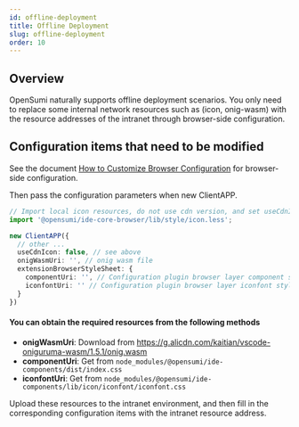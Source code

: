 ```yaml
---
id: offline-deployment
title: Offline Deployment
slug: offline-deployment
order: 10
---
```


## Overview
OpenSumi naturally supports offline deployment scenarios. You only need to replace some internal network resources such as (icon, onig-wasm) with the resource addresses of the intranet through browser-side configuration.

## Configuration items that need to be modified

See the document [How to Customize Browser Configuration](https://opensumi.com/zh/docs/integrate/universal-integrate-case/custom-config#%E6%B5%8F%E8%A7%88%E5%99%A8%E7%AB%AF%E9%85%8D%E7%BD%AE) for browser-side configuration.

Then pass the configuration parameters when new ClientAPP.

```typescript
// Import local icon resources, do not use cdn version, and set useCdnIcon to false after importing
import '@opensumi/ide-core-browser/lib/style/icon.less';

new ClientAPP({
  // other ...
  useCdnIcon: false, // see above
  onigWasmUri: '', // onig wasm file
  extensionBrowserStyleSheet: {
    componentUri: '', // Configuration plugin browser layer component style file
    iconfontUri: '' // Configuration plugin browser layer iconfont style file
  }
})
```

#### You can obtain the required resources from the following methods
- **onigWasmUri**: Download from https://g.alicdn.com/kaitian/vscode-oniguruma-wasm/1.5.1/onig.wasm
- **componentUri**: Get from `node_modules/@opensumi/ide-components/dist/index.css`
- **iconfontUri**: Get from `node_modules/@opensumi/ide-components/lib/icon/iconfont/iconfont.css`

Upload these resources to the intranet environment, and then fill in the corresponding configuration items with the intranet resource address.
